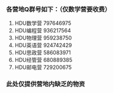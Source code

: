 ### 各营地Q群号如下：（仅数学营要收费）
  1. HDU数学营  797646975
  2. HDU编程营  936217564
  3. HDU物理营  959238750
  4. HDU英语营  924742429
  5. HDU思政营  586083971
  6. HDU经管营  680889385
  7. HDU邮电营  729200675


### 此处仅提供营地内缺乏的物资
